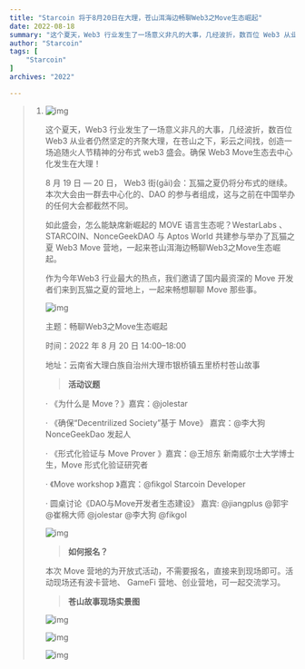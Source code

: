 ```yaml
---
title: "Starcoin 将于8月20日在大理，苍山洱海边畅聊Web3之Move生态崛起"
date: 2022-08-18
summary: "这个夏天，Web3 行业发生了一场意义非凡的大事，几经波折，数百位 Web3 从业者仍然坚定的齐聚大理，在苍山之下，彩云之间找，创造一场追随火人节精神的分布式 web3 盛会。确保 Web3 Move生态去中心化发..."
author: "Starcoin"
tags: [
    "Starcoin"
]
archives: "2022"

---
```


> 1. ![img](/images/hackathon/move_part1.png)
>
>    这个夏天，Web3 行业发生了一场意义非凡的大事，几经波折，数百位 Web3 从业者仍然坚定的齐聚大理，在苍山之下，彩云之间找，创造一场追随火人节精神的分布式 web3 盛会。确保 Web3 Move生态去中心化发生在大理！
>
>    8 月 19 日 — 20 日， Web3 街(gāi)会：瓦猫之夏仍将分布式的继续。本次大会由一群去中心化的、DAO 的参与者组成，这与之前在中国举办的任何大会都截然不同。
>
>    如此盛会，怎么能缺席新崛起的 MOVE 语言生态呢？WestarLabs 、STARCOIN、NonceGeekDAO 与 Aptos World 共建参与举办了瓦猫之夏 Web3 Move 营地，一起来苍山洱海边畅聊Web3之Move生态崛起。
>
>    作为今年Web3 行业最大的热点，我们邀请了国内最资深的 Move 开发者们来到瓦猫之夏的营地上，一起来畅想聊聊 Move 那些事。
>
>    ![img](/images/hackathon/move_part2.png)
>
>    主题：畅聊Web3之Move生态崛起
>
>    时间：2022 年 8 月 20 日 14:00–18:00
>
>    地址：云南省大理白族自治州大理市银桥镇五里桥村苍山故事
>
>    > **活动议题**
>
>    · 《为什么是 Move？》嘉宾：@jolestar
>
>    · 《确保“Decentrilized Society”基于 Move》 嘉宾：@李大狗 NonceGeekDao 发起人
>
>    · 《形式化验证与 Move Prover 》嘉宾：@王旭东 新南威尔士大学博士生，Move 形式化验证研究者
>
>    · 《Move workshop 》嘉宾：@fikgol Starcoin Developer
>
>    · 圆桌讨论《DAO与Move开发者生态建设》 嘉宾: @jiangplus @郭宇 @崔棉大师 @jolestar @李大狗 @fikgol
>
>    ![img](/images/hackathon/move_part3.png)
>
>    > **如何报名？**
>
>    本次 Move 营地的为开放式活动，不需要报名，直接来到现场即可。活动现场还有波卡营地、 GameFi 营地、创业营地，可一起交流学习。
>
>    > **苍山故事现场实景图**
>
>    ![img](/images/hackathon/move_part4.png)
>
>    ![img](/images/hackathon/move_part5.png)
>
>    ![img](/images/hackathon/move_part6.png)